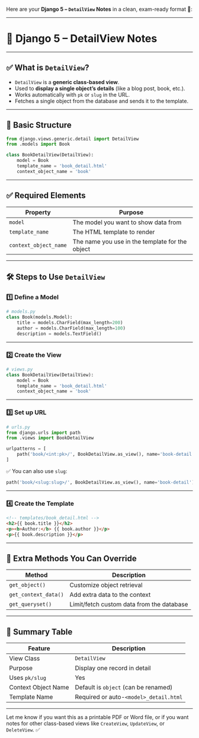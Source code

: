 Here are your **Django 5 – `DetailView` Notes** in a clean, exam-ready format 📒:

---

# 📘 Django 5 – DetailView Notes

---

## ✅ What is `DetailView`?

- `DetailView` is a **generic class-based view**.
- Used to **display a single object’s details** (like a blog post, book, etc.).
- Works automatically with `pk` or `slug` in the URL.
- Fetches a single object from the database and sends it to the template.

---

## 🧱 Basic Structure

```python
from django.views.generic.detail import DetailView
from .models import Book

class BookDetailView(DetailView):
    model = Book
    template_name = 'book_detail.html'
    context_object_name = 'book'
```

---

## ✅ Required Elements

| Property              | Purpose                                         |
| --------------------- | ----------------------------------------------- |
| `model`               | The model you want to show data from            |
| `template_name`       | The HTML template to render                     |
| `context_object_name` | The name you use in the template for the object |

---

## 🛠 Steps to Use `DetailView`

### 1️⃣ Define a Model

```python
# models.py
class Book(models.Model):
    title = models.CharField(max_length=200)
    author = models.CharField(max_length=100)
    description = models.TextField()
```

---

### 2️⃣ Create the View

```python
# views.py
class BookDetailView(DetailView):
    model = Book
    template_name = 'book_detail.html'
    context_object_name = 'book'
```

---

### 3️⃣ Set up URL

```python
# urls.py
from django.urls import path
from .views import BookDetailView

urlpatterns = [
    path('book/<int:pk>/', BookDetailView.as_view(), name='book-detail'),
]
```

✅ You can also use `slug`:

```python
path('book/<slug:slug>/', BookDetailView.as_view(), name='book-detail')
```

---

### 4️⃣ Create the Template

```html
<!-- templates/book_detail.html -->
<h2>{{ book.title }}</h2>
<p><b>Author:</b> {{ book.author }}</p>
<p>{{ book.description }}</p>
```

---

## 🔁 Extra Methods You Can Override

| Method               | Description                               |
| -------------------- | ----------------------------------------- |
| `get_object()`       | Customize object retrieval                |
| `get_context_data()` | Add extra data to the context             |
| `get_queryset()`     | Limit/fetch custom data from the database |

---

## 📌 Summary Table

| Feature             | Description                            |
| ------------------- | -------------------------------------- |
| View Class          | `DetailView`                           |
| Purpose             | Display one record in detail           |
| Uses `pk/slug`      | Yes                                    |
| Context Object Name | Default is `object` (can be renamed)   |
| Template Name       | Required or auto-`<model>_detail.html` |

---

Let me know if you want this as a printable PDF or Word file, or if you want notes for other class-based views like `CreateView`, `UpdateView`, or `DeleteView`. ✅
